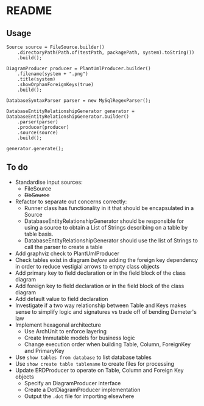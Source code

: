 # README

## Usage
```
Source source = FileSource.builder()
    .directoryPath(Path.of(testPath, packagePath, system).toString())
    .build();

DiagramProducer producer = PlantUmlProducer.builder()
    .filename(system + ".png")
    .title(system)
    .showOrphanForeignKeys(true)
    .build();

DatabaseSyntaxParser parser = new MySqlRegexParser();

DatabaseEntityRelationshipGenerator generator = DatabaseEntityRelationshipGenerator.builder()
    .parser(parser)
    .producer(producer)
    .source(source)
    .build();

generator.generate();
```

## To do
* Standardise input sources:
    * FileSource 
    * ~~DbSource~~
* Refactor to separate out concerns correctly:
    * Runner class has functionality in it that should be encapsulated in a Source
    * DatabaseEntityRelationshipGenerator should be responsible for using a source to obtain a List of Strings describing on a table by table basis.
    * DatabaseEntityRelationshipGenerator should use the list of Strings to call the parser to create a table
* Add graphviz check to PlantUmlProducer
* Check tables exist in diagram *before* adding the foreign key dependency in order to reduce vestigial arrows to empty class objects
* Add primary key to field declaration or in the field block of the class diagram 
* Add foreign key to field declaration or in the field block of the class diagram
* Add default value to field declaration
* Investigate if a two way relationship between Table and Keys makes sense to simplify logic and signatures vs trade off of bending Demeter's law
* Implement hexagonal architecture
    * Use ArchUnit to enforce layering
    * Create Immutable models for business logic
    * Change execution order when building Table, Column, ForeignKey and PrimaryKey
* Use `show tables from database` to list database tables
* Use `show create table tablename` to create files for processing
* Update ERDProducer to operate on Table, Column and Foreign Key objects
    * Specify an DiagramProducer interface
    * Create a DotDiagramProducer implementation
    * Output the `.dot` file for importing elsewhere

